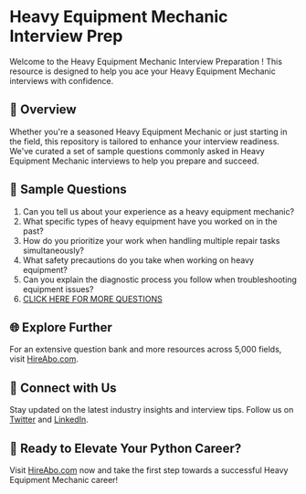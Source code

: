 # Heavy Equipment Mechanic Interview Prep

Welcome to the Heavy Equipment Mechanic Interview Preparation ! This resource is designed to help you ace your Heavy Equipment Mechanic interviews with confidence.

## 🚀 Overview

Whether you're a seasoned Heavy Equipment Mechanic or just starting in the field, this repository is tailored to enhance your interview readiness. We've curated a set of sample questions commonly asked in Heavy Equipment Mechanic interviews to help you prepare and succeed.

## 📝 Sample Questions

1. Can you tell us about your experience as a heavy equipment mechanic?
2. What specific types of heavy equipment have you worked on in the past?
3. How do you prioritize your work when handling multiple repair tasks simultaneously?
4. What safety precautions do you take when working on heavy equipment?
5. Can you explain the diagnostic process you follow when troubleshooting equipment issues?
6. [CLICK HERE FOR MORE QUESTIONS](https://hireabo.com/job/12_4_13/Heavy%20Equipment%20Mechanic)

## 🌐 Explore Further

For an extensive question bank and more resources across 5,000 fields, visit [HireAbo.com](https://www.hireabo.com).

## 📱 Connect with Us

Stay updated on the latest industry insights and interview tips. Follow us on [Twitter](https://twitter.com/hireabo) and [LinkedIn](https://www.linkedin.com/in/hire-abo-3609972a8/).

## 🚀 Ready to Elevate Your Python Career?

Visit [HireAbo.com](https://www.hireabo.com) now and take the first step towards a successful Heavy Equipment Mechanic career!